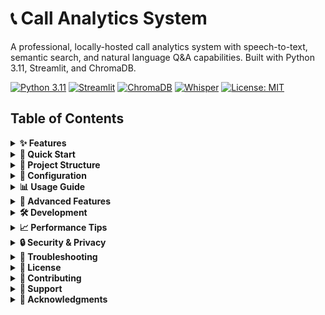 # 📞 Call Analytics System

A professional, locally-hosted call analytics system with speech-to-text, semantic search, and natural language Q&A capabilities. Built with Python 3.11, Streamlit, and ChromaDB.

[![Python 3.11](https://img.shields.io/badge/Python-3.11-informational?logo=python)](https://www.python.org/)
[![Streamlit](https://img.shields.io/badge/Streamlit-app-informational?logo=streamlit)](https://streamlit.io/)
[![ChromaDB](https://img.shields.io/badge/ChromaDB-vectorDB-informational)](https://www.trychroma.com/)
[![Whisper](https://img.shields.io/badge/Whisper-STT-informational?logo=openai)](https://github.com/openai/whisper)
[![License: MIT](https://img.shields.io/badge/License-MIT-success)](LICENSE)

## Table of Contents

<details>
  <summary><strong>✨ Features</strong></summary>

<a id="features"></a>

- **🎵 Audio Processing**: Automatic transcription of call recordings using Whisper STT  
- **📄 CSV Import**: Bulk import of existing call transcripts  
- **🏷️ Intelligent Labeling**: Automatic categorization of calls by type and outcome  
- **🔍 Semantic Search**: Vector-based search using ChromaDB and sentence transformers  
- **❓ Natural Language Q&A**: Query your data using plain English  
- **📊 Rich Analytics**: Interactive dashboards with metrics and visualizations  
- **🔒 Privacy-First**: All processing happens locally—no data leaves your machine  
- **⚡ High Performance**: Efficient caching and batch processing capabilities  

[↑ Back to top](#readme)
</details>

<details>
  <summary><strong>🚀 Quick Start</strong></summary>

<a id="quick-start"></a>

### Prerequisites
- Python 3.11 or higher  
- FFmpeg (for audio processing)  
- 8GB+ RAM recommended  
- CUDA-capable GPU (optional, for faster processing)

### Installation
1. **Clone the repository**
   ```bash
   git clone https://github.com/mujtaba-a-khan/call-analytics-system.git
   cd call-analytics-system
   ```
2. **Install FFmpeg**
   ```bash
   # macOS
   brew install ffmpeg

   # Ubuntu/Debian
   sudo apt-get install ffmpeg

   # Windows: download from https://ffmpeg.org/download.html
   ```
3. **Create virtual environment**
   ```bash
   python3.11 -m venv venv
   source venv/bin/activate  # On Windows: venv\Scripts\activate
   ```
4. **Install dependencies**
   ```bash
   pip install -e .
   # For development
   pip install -e ".[dev]"
   # For documentation
   pip install -e ".[docs]"
   ```
5. **Run Scripts to Setup Enviroment**
   ```bash
   python scripts/setup_enviroment.py

   python scripts/download_models.py
   ```
6. **Run the application**
   ```bash
   streamlit run src/ui/app.py
   ```
App opens at `http://localhost:8501`.

[↑ Back to top](#readme)
</details>

<details>
  <summary><strong>📁 Project Structure</strong></summary>

<a id="project-structure"></a>

```text
call-analytics-system/
│
├── pyproject.toml                 # Project configuration and dependencies
├── README.md                      # Project documentation
├── .gitignore                     # Git ignore file
├── requirements.txt               # Alternative dependency list
│
├── config/                        # Configuration files
│   ├── app.toml                   # Main application settings
│   ├── models.toml                # LLM and STT model configurations
│   ├── vectorstore.toml           # Vector database settings
│   └── rules.toml                 # Call labeling rules
│
├── src/                           # Source code
│   ├── __init__.py
│   ├── core/
│   │   ├── __init__.py
│   │   ├── audio_processor.py     # Audio file processing
│   │   ├── csv_processor.py       # CSV file processing
│   │   ├── data_schema.py         # Data models and schemas
│   │   ├── labeling_engine.py     # Call labeling logic
│   │   └── storage_manager.py     # Data persistence
│   ├── analysis/
│   │   ├── __init__.py
│   │   ├── filters.py             # Data filtering logic
│   │   ├── aggregations.py        # KPIs and metrics
│   │   ├── semantic_search.py     # Semantic search implementation
│   │   └── query_interpreter.py   # Natural language query processing
│   ├── ml/
│   │   ├── __init__.py
│   │   ├── whisper_stt.py         # Speech-to-text engine
│   │   ├── llm_interface.py       # Local LLM integration
│   │   └── embeddings.py          # Text embedding generation
│   ├── vectordb/
│   │   ├── __init__.py
│   │   ├── chroma_client.py       # ChromaDB interface
│   │   ├── indexer.py             # Document indexing
│   │   └── retriever.py           # Document retrieval
│   ├── ui/
│   │   ├── __init__.py
│   │   ├── app.py                 # Main Streamlit application
│   │   ├── pages/
│   │   │   ├── __init__.py
│   │   │   ├── dashboard.py       # Main dashboard
│   │   │   ├── upload.py          # File upload interface
│   │   │   ├── analysis.py        # Analysis view
│   │   │   └── qa_interface.py    # Q&A interface
│   │   └── components/
│   │       ├── __init__.py
│   │       ├── charts.py          # Chart components
│   │       ├── filters.py         # Filter components
│   │       ├── tables.py          # Table components
│   │       └── metrics.py         # Metric display components
│   └── utils/
│       ├── __init__.py
│       ├── text_processing.py     # Text utilities
│       ├── file_handlers.py       # File I/O utilities
│       ├── formatters.py          # Formatting Utilities
│       ├── validators.py          # Data validation
│       └── logger.py              # Logging configuration
│
├── data/                          # Data directory
│   ├── uploads/                   # User uploaded files
│   ├── processed/                 # Processed data
│   ├── cache/                     # Cache directory
│   └── vectorstore/               # Vector database storage
├── models/                        # Model storage
│   └── whisper/                   # Whisper models
├── tests/                         # Test suite
│   ├── __init__.py
│   ├── test_core/
│   ├── test_analysis/
│   └── test_ml/
└── scripts/
    ├── setup_environment.py
    ├── download_models.py
    └── rebuild_index.py
```

[↑ Back to top](#readme)
</details>

<details>
  <summary><strong>🔧 Configuration</strong></summary>

<a id="configuration"></a>

### Audio Settings (`config/app.toml`)
```toml
[audio]
supported_formats = ["wav", "mp3", "m4a", "flac"]
max_duration_minutes = 60
sample_rate = 16000
channels = 1
```

### Model Settings (`config/models.toml`)
```toml
[whisper]
model_size = "small.en"  # tiny, base, small, medium, large
compute_type = "int8"    # int8, float16, float32
device = "auto"          # auto, cpu, cuda
```

### Vector Store (`config/vectorstore.toml`)
```toml
[vectorstore]
provider = "chromadb"
collection_name = "call_transcripts"
distance_metric = "cosine"

[embeddings]
provider = "sentence-transformers"
model_name = "all-MiniLM-L6-v2"
```

[↑ Back to top](#readme)
</details>


<details>
  <summary><strong>📊 Usage Guide</strong></summary>

<a id="usage-guide"></a>

### 1) Upload Files
- **Audio**: WAV, MP3, M4A, FLAC  
- **CSV**: transcripts with metadata

Required columns: `call_id`, `start_time`, `duration_seconds`, `transcript`  
Optional: `agent_id`, `campaign`, `customer_name`, `product_name`, `amount`

### 2) Apply Filters
By date, type (Inquiry/Support/Billing/Complaint), outcome, agent, campaign.

### 3) View Analytics
KPIs, distributions, agent performance, peak hours.

### 4) Natural Language Q&A
Examples:
- “What were the main complaints last week?”
- “Show refund requests from agent John”
- “Calls about billing issues over 5 minutes”

[↑ Back to top](#readme)
</details>


<details>
  <summary><strong>🔬 Advanced Features</strong></summary>

<a id="advanced-features"></a>

**Semantic Search**
```python
results = vector_db.search(
    query_text="customer asking for refund",
    top_k=10,
    filter_dict={"agent_id": "john_doe"}
)
```

**Custom Labeling Rules** (`config/rules.toml`)
```toml
[rules.call_types]
inquiry = ["information", "question", "how to"]
support = ["not working", "error", "problem", "issue"]
billing = ["invoice", "payment", "charge", "bill"]
complaint = ["unhappy", "disappointed", "poor service"]
```

**Batch Processing**
```bash
python scripts/rebuild_index.py --batch-size 50
```

[↑ Back to top](#readme)
</details>


<details>
  <summary><strong>🛠️ Development</strong></summary>

<a id="development"></a>

```bash
pytest tests/ -v --cov=src      # tests
black src/ tests/               # formatting
ruff check src/ tests/          # lint
mypy src/                       # types
# docs
cd docs && make html
```

[↑ Back to top](#readme)
</details>

<details>
  <summary><strong>📈 Performance Tips</strong></summary>

<a id="performance-tips"></a>

1. Use CUDA/GPU for Whisper  
2. Enable caching in `config/app.toml`  
3. Batch processing for large imports  
4. Rebuild vector index periodically  

[↑ Back to top](#readme)
</details>


<details>
  <summary><strong>🔒 Security & Privacy</strong></summary>

<a id="security--privacy"></a>

- Local processing only  
- No external APIs by default  
- Optional PII masking  
- Local storage with optional encryption  

[↑ Back to top](#readme)
</details>


<details>
  <summary><strong>🐛 Troubleshooting</strong></summary>

<a id="troubleshooting"></a>

**FFmpeg not found**
```bash
ffmpeg -version
# Add to PATH if needed:
export PATH=$PATH:/path/to/ffmpeg
```

**Out of memory**  
Reduce batch size; process smaller groups; increase swap.

**Slow transcription**  
Use smaller Whisper model; enable GPU; reduce audio quality.

[↑ Back to top](#readme)
</details>


<details>
  <summary><strong>📝 License</strong></summary>

<a id="license"></a>

MIT License — see [LICENSE](LICENSE).

[↑ Back to top](#readme)
</details>


<details>
  <summary><strong>🤝 Contributing</strong></summary>

<a id="contributing"></a>

Contributions welcome! Please read `CONTRIBUTING.md`.

[↑ Back to top](#readme)
</details>

<details>
  <summary><strong>📧 Support</strong></summary>

<a id="support"></a>

- Open an issue on GitHub  
- Check `/docs`  
- Review closed issues

[↑ Back to top](#readme)
</details>


<details>
  <summary><strong>🙏 Acknowledgments</strong></summary>

<a id="acknowledgments"></a>

- OpenAI Whisper for speech-to-text  
- ChromaDB for vector storage  
- Streamlit for the UI  
- The open-source community

[↑ Back to top](#readme)
</details>
